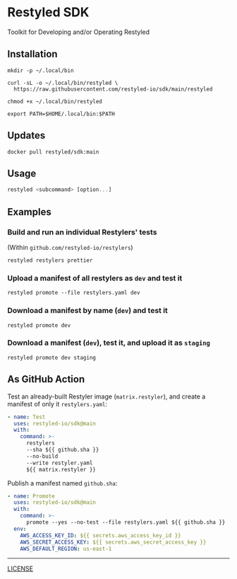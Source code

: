 # Restyled SDK

Toolkit for Developing and/or Operating Restyled

## Installation

```console
mkdir -p ~/.local/bin

curl -sL -o ~/.local/bin/restyled \
  https://raw.githubusercontent.com/restyled-io/sdk/main/restyled

chmod +x ~/.local/bin/restyled

export PATH=$HOME/.local/bin:$PATH
```

## Updates

```console
docker pull restyled/sdk:main
```

## Usage

```hs
restyled <subcommand> [option...]
```

## Examples

### Build and run an individual Restylers' tests

(Within `github.com/restyled-io/restylers`)

```console
restyled restylers prettier
```

### Upload a manifest of all restylers as `dev` and test it

```console
restyled promote --file restylers.yaml dev
```

### Download a manifest by name (`dev`) and test it

```console
restyled promote dev
```

### Download a manifest (`dev`), test it, and upload it as `staging`

```console
restyled promote dev staging
```

## As GitHub Action

Test an already-built Restyler image (`matrix.restyler`), and create a manifest
of only it `restylers.yaml`:

```yaml
- name: Test
  uses: restyled-io/sdk@main
  with:
    command: >-
      restylers
      --sha ${{ github.sha }}
      --no-build
      --write restyler.yaml
      ${{ matrix.restyler }}
```

Publish a manifest named `github.sha`:

```yaml
- name: Promote
  uses: restyled-io/sdk@main
  with:
    command: >-
      promote --yes --no-test --file restylers.yaml ${{ github.sha }}
  env:
    AWS_ACCESS_KEY_ID: ${{ secrets.aws_access_key_id }}
    AWS_SECRET_ACCESS_KEY: ${{ secrets.aws_secret_access_key }}
    AWS_DEFAULT_REGION: us-east-1
```

---

[LICENSE](./LICENSE)
